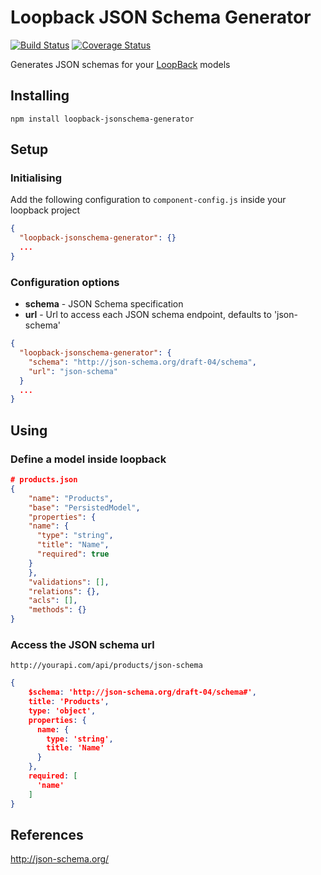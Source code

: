 # Loopback JSON Schema Generator

[![Build Status](https://travis-ci.org/chrisandrews7/loopback-jsonschema-generator.svg?branch=master)](https://travis-ci.org/chrisandrews7/loopback-jsonschema-generator) [![Coverage Status](https://coveralls.io/repos/github/chrisandrews7/loopback-jsonschema-generator/badge.svg?branch=master)](https://coveralls.io/github/chrisandrews7/loopback-jsonschema-generator?branch=master)

Generates JSON schemas for your [LoopBack](https://github.com/strongloop/loopback) models

## Installing
```
npm install loopback-jsonschema-generator
```

## Setup

### Initialising

Add the following configuration to `component-config.js` inside your loopback project

```json
{
  "loopback-jsonschema-generator": {}
  ...
}
```

### Configuration options

- **schema** - JSON Schema specification
- **url** - Url to access each JSON schema endpoint, defaults to 'json-schema'

```json
{
  "loopback-jsonschema-generator": {
    "schema": "http://json-schema.org/draft-04/schema",
    "url": "json-schema"
  }
  ...
}
```

## Using

### Define a model inside loopback

```json
# products.json
{
    "name": "Products",
    "base": "PersistedModel",
    "properties": {
    "name": {
      "type": "string",
      "title": "Name",
      "required": true
    }
    },
    "validations": [],
    "relations": {},
    "acls": [],
    "methods": {}
}
```

### Access the JSON schema url

`http://yourapi.com/api/products/json-schema`

```json
{
    $schema: 'http://json-schema.org/draft-04/schema#',
    title: 'Products',
    type: 'object',
    properties: {
      name: {
        type: 'string',
        title: 'Name'
      }
    },
    required: [
      'name'
    ]
}
```

## References

http://json-schema.org/